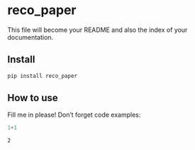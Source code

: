 # reco_paper


<!-- WARNING: THIS FILE WAS AUTOGENERATED! DO NOT EDIT! -->

This file will become your README and also the index of your
documentation.

## Install

``` sh
pip install reco_paper
```

## How to use

Fill me in please! Don’t forget code examples:

``` python
1+1
```

    2
